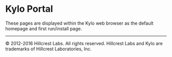 # Kylo Portal

These pages are displayed within the Kylo web browser as the default homepage and first run/install page.

* * *
&copy; 2012-2016 Hillcrest Labs. All rights reserved. Hillcrest Labs and Kylo are trademarks of Hillcrest Laboratories, Inc.